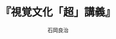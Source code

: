 ---
title: "『視覚文化「超」講義』"
description: "映画、ゲーム、アニメ、PV、アート、CG、マンガ……
本書が初の著書となる石岡良治がその博覧強記ぶりを存分に発揮し、ハイカルチャー／ポップカルチャーの枠組みを超えて視覚文化を語る！"
date: 
draft: false
hideToc: false
enableToc: true
enableTocContent: false
author: "石岡良治"
tags: 
- 大衆文化
- ポップカルチャー
category: 
- 映像メディア
series:
- フィルムアート社
- 早稲田大学必修基礎演習テキスト100(2020年度)
image: images/feature2/content.png
---
